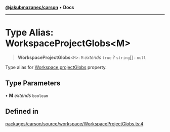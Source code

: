 [**@jakubmazanec/carson**](../README.md) • **Docs**

---

# Type Alias: WorkspaceProjectGlobs\<M\>

> **WorkspaceProjectGlobs**\<`M`\>: `M` _extends_ `true` ? `string`[] : `null`

Type alias for [Workspace.projectGlobs](../classes/Workspace.md#projectglobs) property.

## Type Parameters

• **M** _extends_ `boolean`

## Defined in

[packages/carson/source/workspace/WorkspaceProjectGlobs.ts:4](https://github.com/jakubmazanec/tools/blob/eb8c22844f0a0aa0874efeab93afc2bd96c269e6/packages/carson/source/workspace/WorkspaceProjectGlobs.ts#L4)

